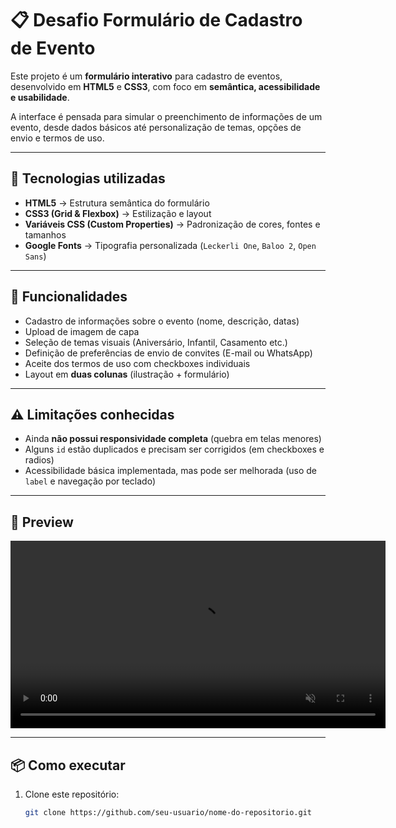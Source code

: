 # 📋 Desafio Formulário de Cadastro de Evento

Este projeto é um **formulário interativo** para cadastro de eventos, desenvolvido em **HTML5** e **CSS3**, com foco em **semântica, acessibilidade e usabilidade**.  

A interface é pensada para simular o preenchimento de informações de um evento, desde dados básicos até personalização de temas, opções de envio e termos de uso.

---

## 🚀 Tecnologias utilizadas
- **HTML5** → Estrutura semântica do formulário  
- **CSS3 (Grid & Flexbox)** → Estilização e layout  
- **Variáveis CSS (Custom Properties)** → Padronização de cores, fontes e tamanhos  
- **Google Fonts** → Tipografia personalizada (`Leckerli One`, `Baloo 2`, `Open Sans`)  

---

## 📝 Funcionalidades
- Cadastro de informações sobre o evento (nome, descrição, datas)  
- Upload de imagem de capa  
- Seleção de temas visuais (Aniversário, Infantil, Casamento etc.)  
- Definição de preferências de envio de convites (E-mail ou WhatsApp)  
- Aceite dos termos de uso com checkboxes individuais  
- Layout em **duas colunas** (ilustração + formulário)  

---

## ⚠️ Limitações conhecidas
- Ainda **não possui responsividade completa** (quebra em telas menores)  
- Alguns `id` estão duplicados e precisam ser corrigidos (em checkboxes e radios)  
- Acessibilidade básica implementada, mas pode ser melhorada (uso de `label` e navegação por teclado)  

---

## 📸 Preview

<video src="./" controls autoplay loop muted width="600"></video>

---

## 📦 Como executar
1. Clone este repositório:
   ```bash
   git clone https://github.com/seu-usuario/nome-do-repositorio.git
